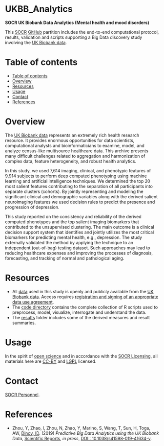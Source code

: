 # UKBB_Analytics
**SOCR UK Biobank Data Analytics (Mental health and mood disorders)**

This [SOCR](http://socr.umich.edu/) [GitHub](https://github.com/SOCR) partition includes the end-to-end computational protocol, results, 
validation and scripts supporting a Big Data discovery study involving the [UK Biobank data](http://www.ukbiobank.ac.uk).

Table of contents
=================

<!--ts-->
   * [Table of contents](#table-of-contents)
   * [Overview](#overview)
   * [Resources](#resources)
   * [Usage](#usage)
   * [Contact](#contact)
   * [References](#references)
<!--te-->


Overview
========

The [UK Biobank data](http://www.ukbiobank.ac.uk) represents an extremely rich health research resource. It provides enormous
opportunities for data scientists, computational analysts and bioinformaticians to examine, model, and analyze census-like multisource healthcare data. This archive presents many difficult challenges related to aggregation and harmonization of complex data,
feature heterogeneity, and robust health analytics. 

In this study, we used 7,614 imaging, clinical, and phenotypic features of 9,914 subjects to perform deep computed phenotyping using machine learning and artificial intelligence techniques. We determined the top 20 most salient features contributing to the separation of all participants into separate clusters (cohorts). By jointly representing and modeling the significant clinical and demographic variables along with the derived salient neuroimaging features we used decision rules to predict the presence and progression of depression. 

This study reported on the consistency and reliability of the derived computed phenotypes and the top salient imaging biomarkers that
contributed to the unsupervised clustering. The main outcome is a clinical decision support system that identifies and jointly utilizes the most critical biomarkers for predicting mental health, e.g., depression. The study externally validated the method by applying the technique to an independent (out-of-bag) testing dataset. Such approaches may lead to reducing healthcare expenses and improving the processes of diagnosis, forecasting, and tracking of normal and pathological aging.


Resources
=========

* All [data](https://github.com/SOCR/UKBB_Analytics/tree/master/data) used in this study is openly and publicly available from the [UK Biobank data](http://www.ukbiobank.ac.uk). Access requires [registration and signing of an appropriate data use agreement](http://www.ukbiobank.ac.uk/using-the-resource/).
* The [code directory](https://github.com/SOCR/UKBB_Analytics/tree/master/code) contains the complete collection of R scripts used to preprocess, model, visualize, interrogate and understand the data.
* The [results](https://github.com/SOCR/UKBB_Analytics/tree/master/results) folder includes some of the derived measures and result summaries.


Usage
=====

In the spirit of [open science](https://en.wikipedia.org/wiki/Open_science) and in accordance with the [SOCR Licensing](http://socr.umich.edu/html/SOCR_CitingLicense.html), all materials here are [CC-BY](https://creativecommons.org/licenses/) and [LGPL](https://opensource.org/licenses/lgpl-license) licensed.

Contact
=======

[SOCR Personnel](http://www.socr.umich.edu/people/).


References
==========
* Zhou, Y, Zhao, l, Zhou, N, Zhao, Y, Marino, S, Wang, T, Sun, H, Toga, AW, [Dinov, ID](http://www.socr.umich.edu/people/dinov/).  (2019) *Predictive Big Data Analytics using the UK Biobank Data*, 
[Scientific Reports](https://www.nature.com/srep/), *in press*, [DOI : 10.1038/s41598-019-41634-y](http://doi.org/10.1038/s41598-019-41634-y).
